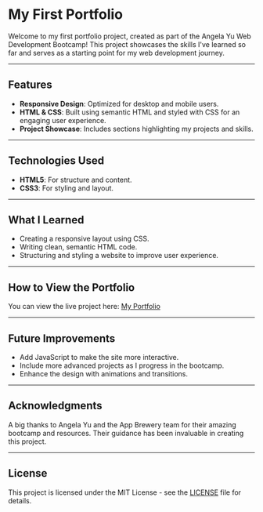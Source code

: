 # My First Portfolio

Welcome to my first portfolio project, created as part of the Angela Yu Web Development Bootcamp! This project showcases the skills I've learned so far and serves as a starting point for my web development journey.

---

## Features

- **Responsive Design**: Optimized for desktop and mobile users.
- **HTML & CSS**: Built using semantic HTML and styled with CSS for an engaging user experience.
- **Project Showcase**: Includes sections highlighting my projects and skills.

---

## Technologies Used

- **HTML5**: For structure and content.
- **CSS3**: For styling and layout.

---

## What I Learned

- Creating a responsive layout using CSS.
- Writing clean, semantic HTML code.
- Structuring and styling a website to improve user experience.

---

## How to View the Portfolio

You can view the live project here: [My Portfolio](https://github.com/moh-sad/My-Portfolio)  

---

## Future Improvements

- Add JavaScript to make the site more interactive.
- Include more advanced projects as I progress in the bootcamp.
- Enhance the design with animations and transitions.

---

## Acknowledgments

A big thanks to Angela Yu and the App Brewery team for their amazing bootcamp and resources. Their guidance has been invaluable in creating this project.

---

## License

This project is licensed under the MIT License - see the [LICENSE](LICENSE) file for details.
